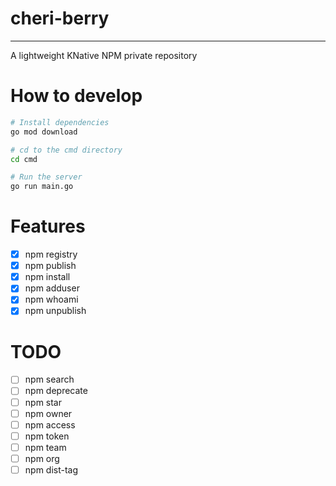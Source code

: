 # cheri-berry

---

A lightweight KNative NPM private repository

# How to develop

```bash
# Install dependencies
go mod download

# cd to the cmd directory
cd cmd

# Run the server
go run main.go
```

# Features

- [x] npm registry
- [x] npm publish
- [x] npm install
- [x] npm adduser
- [x] npm whoami
- [x] npm unpublish

# TODO
- [ ] npm search
- [ ] npm deprecate
- [ ] npm star
- [ ] npm owner
- [ ] npm access
- [ ] npm token
- [ ] npm team
- [ ] npm org
- [ ] npm dist-tag